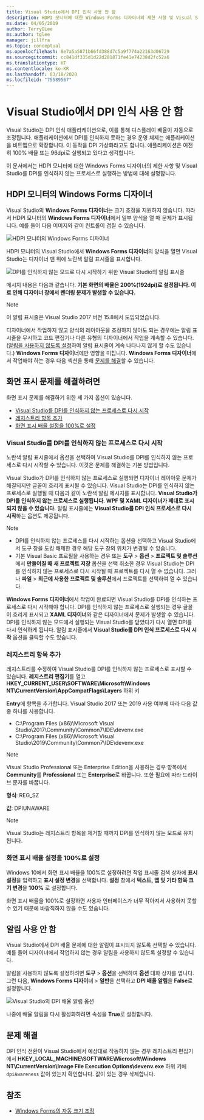 ```yaml
---
title: Visual Studio에서 DPI 인식 사용 안 함
description: HDPI 모니터에 대한 Windows Forms 디자이너의 제한 사항 및 Visual Studio를 DPI를 인식하지 않는 프로세스로 실행하는 방법에 대해 설명합니다.
ms.date: 04/05/2019
author: TerryGLee
ms.author: tglee
manager: jillfra
ms.topic: conceptual
ms.openlocfilehash: 8e7a5a5871b66fd388d7c5a9f774a22163d06729
ms.sourcegitcommit: cc841df335d1d22d281871fe41e74238d2fc52a6
ms.translationtype: HT
ms.contentlocale: ko-KR
ms.lasthandoff: 03/18/2020
ms.locfileid: "75589567"
---
```

# <a name="disable-dpi-awareness-in-visual-studio"></a>Visual Studio에서 DPI 인식 사용 안 함

Visual Studio는 DPI 인식 애플리케이션으로, 이를 통해 디스플레이 배율이 자동으로 조정됩니다. 애플리케이션에서 DPI를 인식하지 못하는 경우 운영 체제는 애플리케이션을 비트맵으로 확장합니다. 이 동작을 DPI 가상화라고도 합니다. 애플리케이션은 여전히 100% 배율 또는 96dpi로 실행되고 있다고 생각합니다.

이 문서에서는 HDPI 모니터에 대한 Windows Forms 디자이너의 제한 사항 및 Visual Studio를 DPI를 인식하지 않는 프로세스로 실행하는 방법에 대해 설명합니다.

## <a name="windows-forms-designer-on-hdpi-monitors"></a>HDPI 모니터의 Windows Forms 디자이너

Visual Studio의 **Windows Forms 디자이너**는 크기 조정을 지원하지 않습니다. 따라서 HDPI 모니터의 **Windows Forms 디자이너**에서 일부 양식을 열 때 문제가 표시됩니다. 예를 들어 다음 이미지와 같이 컨트롤이 겹칠 수 있습니다.

![HDPI 모니터의 Windows Forms 디자이너](./media/win-forms-designer-hdpi.png)

HDPI 모니터의 Visual Studio에서 **Windows Forms 디자이너**의 양식을 열면 Visual Studio는 디자이너 맨 위에 노란색 알림 표시줄을 표시합니다.

![DPI를 인식하지 않는 모드로 다시 시작하기 위한 Visual Studio의 알림 표시줄](./media/scaling-gold-bar.png)

메시지 내용은 다음과 같습니다. **기본 화면의 배율은 200%(192dpi)로 설정됩니다. 이로 인해 디자이너 창에서 렌더링 문제가 발생할 수 있습니다.**

> [!NOTE]
> 이 알림 표시줄은 Visual Studio 2017 버전 15.8에서 도입되었습니다.

디자이너에서 작업하지 않고 양식의 레이아웃을 조정하지 않아도 되는 경우에는 알림 표시줄을 무시하고 코드 편집기나 다른 유형의 디자이너에서 작업을 계속할 수 있습니다. ([알림을 사용하지 않도록 설정](#disable-notifications)하여 알림 표시줄이 계속 나타나지 않게 할 수도 있습니다.) **Windows Forms 디자이너**에만 영향을 미칩니다. **Windows Forms 디자이너**에서 작업해야 하는 경우 다음 섹션을 통해 [문제를 해결](#to-resolve-the-display-problem)할 수 있습니다.

## <a name="to-resolve-the-display-problem"></a>화면 표시 문제를 해결하려면

화면 표시 문제를 해결하기 위한 세 가지 옵션이 있습니다.

- [Visual Studio를 DPI를 인식하지 않는 프로세스로 다시 시작](#restart-visual-studio-as-a-dpi-unaware-process)
- [레지스트리 항목 추가](#add-a-registry-entry)
- [화면 표시 배율 설정을 100%로 설정](#set-your-display-scaling-setting-to-100)

### <a name="restart-visual-studio-as-a-dpi-unaware-process"></a>Visual Studio를 DPI를 인식하지 않는 프로세스로 다시 시작

노란색 알림 표시줄에서 옵션을 선택하여 Visual Studio를 DPI를 인식하지 않는 프로세스로 다시 시작할 수 있습니다. 이것은 문제를 해결하는 기본 방법입니다.

Visual Studio가 DPI를 인식하지 않는 프로세스로 실행되면 디자이너 레이아웃 문제가 해결되지만 글꼴이 흐리게 표시될 수 있습니다. Visual Studio는 DPI를 인식하지 않는 프로세스로 실행될 때 다음과 같이 노란색 알림 메시지를 표시합니다. **Visual Studio가 DPI를 인식하지 않는 프로세스로 실행됩니다. WPF 및 XAML 디자이너가 제대로 표시되지 않을 수 있습니다.** 알림 표시줄에는 **Visual Studio를 DPI 인식 프로세스로 다시 시작**하는 옵션도 제공됩니다.

> [!NOTE]
> - DPI를 인식하지 않는 프로세스를 다시 시작하는 옵션을 선택하고 Visual Studio에서 도구 창을 도킹 해제한 경우 해당 도구 창의 위치가 변경될 수 있습니다.
> - 기본 Visual Basic 프로필을 사용하는 경우 또는 **도구** > **옵션** > **프로젝트 및 솔루션**에서 **만들어질 때 새 프로젝트 저장** 옵션을 선택 취소한 경우 Visual Studio는 DPI를 인식하지 않는 프로세스로 다시 시작될 때 프로젝트를 다시 열 수 없습니다. 그러나 **파일** > **최근에 사용한 프로젝트 및 솔루션**에서 프로젝트를 선택하여 열 수 있습니다.

**Windows Forms 디자이너**에서 작업이 완료되면 Visual Studio를 DPI를 인식하는 프로세스로 다시 시작해야 합니다. DPI를 인식하지 않는 프로세스로 실행되는 경우 글꼴이 흐리게 표시되고 **XAML 디자이너**와 같은 디자이너에서 문제가 발생할 수 있습니다. DPI를 인식하지 않는 모드에서 실행되는 Visual Studio를 닫았다가 다시 열면 DPI를 다시 인식하게 됩니다. 알림 표시줄에서 **Visual Studio를 DPI 인식 프로세스로 다시 시작** 옵션을 클릭할 수도 있습니다.

### <a name="add-a-registry-entry"></a>레지스트리 항목 추가

레지스트리를 수정하여 Visual Studio를 DPI를 인식하지 않는 프로세스로 표시할 수 있습니다. **레지스트리 편집기**를 열고 **HKEY_CURRENT_USER\SOFTWARE\Microsoft\Windows NT\CurrentVersion\AppCompatFlags\Layers** 하위 키

**Entry**에 항목을 추가합니다. Visual Studio 2017 또는 2019 사용 여부에 따라 다음 값 중 하나를 사용합니다.

- C:\Program Files (x86)\Microsoft Visual Studio\2017\Community\Common7\IDE\devenv.exe
- C:\Program Files (x86)\Microsoft Visual Studio\2019\Community\Common7\IDE\devenv.exe

> [!NOTE]
> Visual Studio Professional 또는 Enterprise Edition을 사용하는 경우 항목에서 **Community**를 **Professional** 또는 **Enterprise**로 바꿉니다. 또한 필요에 따라 드라이브 문자를 바꿉니다.

**형식**: REG_SZ

**값**: DPIUNAWARE

> [!NOTE]
> Visual Studio는 레지스트리 항목을 제거할 때까지 DPI를 인식하지 않는 모드로 유지됩니다.

### <a name="set-your-display-scaling-setting-to-100"></a>화면 표시 배율 설정을 100%로 설정

Windows 10에서 화면 표시 배율을 100%로 설정하려면 작업 표시줄 검색 상자에 **표시 설정**을 입력하고 **표시 설정 변경**을 선택합니다. **설정** 창에서 **텍스트, 앱 및 기타 항목 크기 변경**을 **100%** 로 설정합니다.

화면 표시 배율을 100%로 설정하면 사용자 인터페이스가 너무 작아져서 사용하지 못할 수 있기 때문에 바람직하지 않을 수도 있습니다.

## <a name="disable-notifications"></a>알림 사용 안 함

Visual Studio에서 DPI 배율 문제에 대한 알림이 표시되지 않도록 선택할 수 있습니다. 예를 들어 디자이너에서 작업하지 않는 경우 알림을 사용하지 않도록 설정할 수 있습니다.

알림을 사용하지 않도록 설정하려면 **도구** > **옵션**을 선택하여 **옵션** 대화 상자를 엽니다. 그런 다음, **Windows Forms 디자이너** > **일반**을 선택하고 **DPI 배율 알림**을 **False**로 설정합니다.

![Visual Studio의 DPI 배율 알림 옵션](./media/notifications-option.png)

나중에 배율 알림을 다시 활성화하려면 속성을 **True**로 설정합니다.

## <a name="troubleshoot"></a>문제 해결

DPI 인식 전환이 Visual Studio에서 예상대로 작동하지 않는 경우 레지스트리 편집기에서 **HKEY_LOCAL_MACHINE\SOFTWARE\Microsoft\Windows NT\CurrentVersion\Image File Execution Options\devenv.exe** 하위 키에 `dpiAwareness` 값이 있는지 확인합니다. 값이 있는 경우 삭제합니다.

## <a name="see-also"></a>참조

- [Windows Forms의 자동 크기 조정](/dotnet/framework/winforms/automatic-scaling-in-windows-forms)
